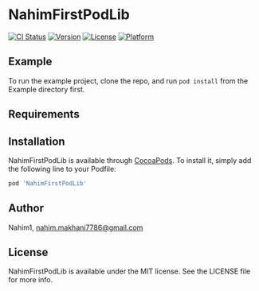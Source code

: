 # NahimFirstPodLib

[![CI Status](https://img.shields.io/travis/Nahim1/NahimFirstPodLib.svg?style=flat)](https://travis-ci.org/Nahim1/NahimFirstPodLib)
[![Version](https://img.shields.io/cocoapods/v/NahimFirstPodLib.svg?style=flat)](https://cocoapods.org/pods/NahimFirstPodLib)
[![License](https://img.shields.io/cocoapods/l/NahimFirstPodLib.svg?style=flat)](https://cocoapods.org/pods/NahimFirstPodLib)
[![Platform](https://img.shields.io/cocoapods/p/NahimFirstPodLib.svg?style=flat)](https://cocoapods.org/pods/NahimFirstPodLib)

## Example

To run the example project, clone the repo, and run `pod install` from the Example directory first.

## Requirements

## Installation

NahimFirstPodLib is available through [CocoaPods](https://cocoapods.org). To install
it, simply add the following line to your Podfile:

```ruby
pod 'NahimFirstPodLib'
```

## Author

Nahim1, nahim.makhani7786@gmail.com

## License

NahimFirstPodLib is available under the MIT license. See the LICENSE file for more info.
